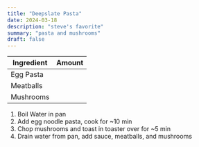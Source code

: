 ```yaml
---
title: "Deepslate Pasta"
date: 2024-03-18
description: "steve's favorite"
summary: "pasta and mushrooms"
draft: false
---
```


| Ingredient    | Amount     |
| ------------- | ---------- |
| Egg Pasta     |            |
| Meatballs     |            |
| Mushrooms     |            |
1. Boil Water in pan
2. Add egg noodle pasta, cook for ~10 min
3. Chop mushrooms and toast in toaster over for ~5 min
4. Drain water from pan, add sauce, meatballs, and mushrooms
